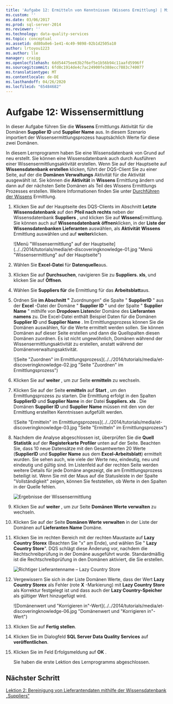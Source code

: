 ```yaml
---
title: 'Aufgabe 12: Ermitteln von Kenntnissen (Wissens Ermittlung) | Microsoft-Dokumentation'
ms.custom: ''
ms.date: 03/06/2017
ms.prod: sql-server-2014
ms.reviewer: ''
ms.technology: data-quality-services
ms.topic: conceptual
ms.assetid: dd80a8e6-1e41-4c49-9898-02b1d2505a10
author: lrtoyou1223
ms.author: lle
manager: craigg
ms.openlocfilehash: 6dd54475ee63b2f6ef5e1b56b94c11aafd5996ff
ms.sourcegitcommit: 6fd8c1914de4c7ac24900fe388ecc7883c740077
ms.translationtype: MT
ms.contentlocale: de-DE
ms.lasthandoff: 04/26/2020
ms.locfileid: "65484682"
---
```

# <a name="task-12-discovering-knowledge-knowledge-discovery"></a>Aufgabe 12: Wissensermittlung
  In dieser Aufgabe führen Sie die **Wissens** Ermittlungs Aktivität für die Domänen **Supplier ID** und **Supplier Name** aus. In diesem Szenario importiert der Wissensermittlungsprozess hauptsächlich Werte für diese zwei Domänen.  
  
 In diesem Lernprogramm haben Sie eine Wissensdatenbank von Grund auf neu erstellt. Sie können eine Wissensdatenbank auch durch Ausführen einer Wissensermittlungsaktivität erstellen. Wenn Sie auf der Hauptseite auf **Wissensdatenbank erstellen** klicken, führt der DQS-Client Sie zu einer Seite, auf der die **Domänen Verwaltungs** Aktivität für die Aktivität ausgewählt ist. Sie können die **Aktivität** in **Wissens** Ermittlung ändern und dann auf der nächsten Seite Domänen als Teil des Wissens Ermittlungs Prozesses erstellen. Weitere Informationen finden Sie unter [Durchführen der Wissens](https://msdn.microsoft.com/library/hh510398.aspx) Ermittlung.  
  
1.  Klicken Sie auf der Hauptseite des DQS-Clients im Abschnitt **Letzte Wissensdatenbank** auf den **Pfeil nach rechts** neben der Wissensdatenbank **Suppliers** , und klicken Sie auf **Wissens**Ermittlung. Sie können auch auf **Wissensdatenbank öffnen**klicken, in der **Liste der Wissensdatenbanken** **Lieferanten** auswählen, als **Aktivität** **Wissens** Ermittlung auswählen und auf **weiter**klicken.  
  
     ![Menü "Wissensermittlung" auf der Hauptseite](../../2014/tutorials/media/et-discoveringknowledge-01.jpg "Menü "Wissensermittlung" auf der Hauptseite")  
  
2.  Wählen Sie **Excel-Datei** für **Datenquelle**aus.  
  
3.  Klicken Sie auf **Durchsuchen**, navigieren Sie zu **Suppliers. xls**, und klicken Sie auf **Öffnen**.  
  
4.  Wählen Sie **Suppliers für** die Ermittlung für das **Arbeitsblatt**aus.  
  
5.  Ordnen Sie **im Abschnitt "** Zuordnungen" die Spalte " **SupplierID** " aus der **Excel** -Datei der Domäne " **Supplier ID** " und der Spalte " **Supplier Name** " mithilfe von **Dropdown Listen**der Domäne des **Lieferanten namens** zu. Die Excel-Datei enthält Beispiel Daten für die Domänen **Supplier ID** und **Supplier Name** . Im Ermittlungsprozess können Sie die Domänen auswählen, für die Werte ermittelt werden sollen. Sie können Domänen auf dieser Seite erstellen und dann die Quellspalten diesen Domänen zuordnen. Es ist nicht ungewöhnlich, Domänen während der Wissensermittlungsaktivität zu erstellen, anstatt während der Domänenverwaltungsaktivität.  
  
     ![Seite "Zuordnen" im Ermittlungsprozess](../../2014/tutorials/media/et-discoveringknowledge-02.jpg "Seite "Zuordnen" im Ermittlungsprozess")  
  
6.  Klicken Sie auf **weiter** , um zur Seite **ermitteln** zu wechseln.  
  
7.  Klicken Sie auf der Seite **ermitteln** auf **Start** , um den Ermittlungsprozess zu starten. Die Ermittlung erfolgt in den Spalten **SupplierID** und **Supplier Name** in der Datei **Suppliers. xls** . Die Domänen **Supplier ID** und **Supplier Name** müssen mit den von der Ermittlung erstellten Kenntnissen aufgefüllt werden.  
  
     ![Seite "Ermitteln" im Ermittlungsprozess](../../2014/tutorials/media/et-discoveringknowledge-03.jpg "Seite "Ermitteln" im Ermittlungsprozess")  
  
8.  Nachdem die Analyse abgeschlossen ist, überprüfen Sie die **Quell Statistik** auf der **Registerkarte Profiler** unten auf der Seite. Beachten Sie, dass 10 neue Datensätze mit den Gesamtwerten 20 Werte (**SupplierID** und **Supplier Name** aus dem **Excel-Arbeitsblatt**) ermittelt wurden. Sie sehen auch, wie viele der Werte neu, eindeutig, neu und eindeutig und gültig sind. Im Listenfeld auf der rechten Seite werden weitere Details für jede Domäne angezeigt, die am Ermittlungsprozess beteiligt ist. Wenn Sie mit der Maus auf die Statusleiste in der Spalte "Vollständigkeit" zeigen, können Sie feststellen, ob Werte in den Spalten in der Quelle fehlen.  
  
     ![Ergebnisse der Wissensermittlung](../../2014/tutorials/media/et-discoveringknowledge-04.jpg "Ergebnisse der Wissensermittlung")  
  
9. Klicken Sie auf **weiter** , um zur Seite **Domänen Werte verwalten** zu wechseln.  
  
10. Klicken Sie auf der Seite **Domänen Werte verwalten** in der Liste der Domänen auf **Lieferanten Name** Domäne.  
  
11. Klicken Sie im rechten Bereich mit der rechten Maustaste auf **Lazy Country Storex** (Beachten Sie "x" am Ende), und wählen Sie " **Lazy Country Store**". DQS schlägt diese Änderung vor, nachdem die Rechtschreibprüfung in der Domäne ausgeführt wurde. Standardmäßig ist die Rechtschreibprüfung in den Domänen aktiviert, die Sie erstellen.  
  
     ![Richtiger Lieferantenname – Lazy Country Store](../../2014/tutorials/media/et-discoveringknowledge-05.jpg "Richtiger Lieferantenname – Lazy Country Store")  
  
12. Vergewissern Sie sich in der Liste Domänen Werte, dass der Wert **Lazy Country Storex** als Fehler (rote **X** -Markierung) mit **Lazy Country Store** als Korrektur festgelegt ist und dass auch der **Lazy Country-Speicher** als gültiger Wert hinzugefügt wird.  
  
     ![Domänenwert und "Korrigieren in"-Wert](../../2014/tutorials/media/et-discoveringknowledge-06.jpg "Domänenwert und "Korrigieren in"-Wert")  
  
13. Klicken Sie auf **Fertig stellen**.  
  
14. Klicken Sie im Dialogfeld **SQL Server Data Quality Services** auf **veröffentlichen**.  
  
15. Klicken Sie im Feld Erfolgsmeldung auf **OK** .  
  
     Sie haben die erste Lektion des Lernprogramms abgeschlossen.  
  
## <a name="next-step"></a>Nächster Schritt  
 [Lektion 2: Bereinigung von Lieferantendaten mithilfe der Wissensdatenbank „Suppliers“](../../2014/tutorials/lesson-2-cleansing-supplier-data-using-the-suppliers-knowledge-base.md)  
  
  
